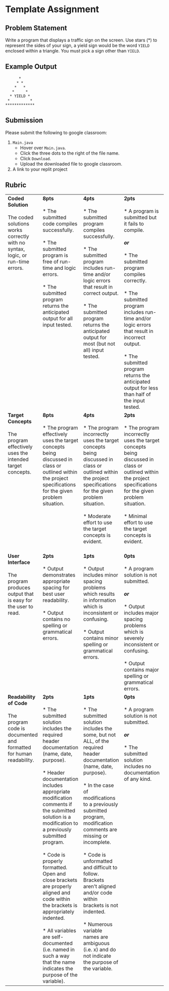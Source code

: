 # Template Assignment

## Problem Statement

Write a program that displays a traffic sign on the screen. Use stars (*) to represent the sides of your sign, a yield sign would be the word `YIELD` enclosed within a triangle. You must pick a sign other than `YIELD`.

## Example Output

``` 
      *
     * *
    *   *
   *     *
  * YIELD *
 *         *
*************
```

## Submission

Please submit the following to google classroom:

1. `Main.java`
    * Hover over `Main.java`.
    * Click the three dots to the right of the file name.
    * Click `Download`.
    * Upload the downloaded file to google classroom.
2. A link to your replit project

## Rubric

<table>
<tbody>
  <tr>
    <td valign="top"><b>Coded Solution</b><br><br>The coded solutions works correctly with no syntax, logic, or run-time errors.</td>
    <td valign="top"><b>8pts</b><br><br>* The submitted code compiles successfully. <br><br>* The submitted program is free of run-time and logic errors. <br><br>* The submitted program returns the anticipated output for all input tested.
</td>
    <td valign="top"><b>4pts</b><br><br>* The submitted program compiles successfully. <br><br>* The submitted program includes run-time and/or logic errors that result in correct output. <br><br>* The submitted program returns the anticipated output for most (but not all) input tested.
</td>
    <td valign="top"><b>2pts</b><br><br>* A program is submitted but it fails to compile. <br><br><b><em>or</em></b> <br><br>* The submitted program compiles correctly. <br><br>* The submitted program includes run-time and/or logic errors that result in incorrect output. <br><br>* The submitted program returns the anticipated output for less than half of the input tested.
</td>
    <td valign="top"><b>0pts</b><br><br>* A program solution is not submitted.
</td>
  </tr>
  <tr>
    <td valign="top"><b>Target Concepts</b><br><br>The program effectively uses the intended target concepts.</td>
    <td valign="top"><b>8pts</b><br><br>* The program effectively uses the target concepts being discussed in class or outlined within the project specifications for the given problem situation.
</td>
    <td valign="top"><b>4pts</b><br><br>* The program incorrectly uses the target concepts being discussed in class or outlined within the project specifications for the given problem situation. <br><br>* Moderate effort to use the target concepts is evident.
</td>
    <td valign="top"><b>2pts</b><br><br>* The program incorrectly uses the target concepts being discussed in class or outlined within the project specifications for the given problem situation. <br><br>* Minimal effort to use the target concepts is evident.
</td>
    <td valign="top"><b>0pts</b><br><br>* A program solution is not submitted. <br><br><b><em>or</em></b><br><br> * No attempt was made to use the target concepts being discussed in class or outlined within the project specifications for the given problem situation.
</td>
  </tr>
  <tr>
    <td valign="top"><b>User Interface</b><br><br>The program produces output that is easy for the user to read.</td>
    <td valign="top"><b>2pts</b><br><br>* Output demonstrates appropriate spacing for best user readability. <br><br>* Output contains no spelling or grammatical errors.
</td>
    <td valign="top"><b>1pts</b><br><br>* Output includes minor spacing problems which results in information which is inconsistent or confusing. <br><br>* Output contains minor spelling or grammatical errors.
</td>
    <td valign="top"><b>0pts</b><br><br>* A program solution is not submitted. <br><br><b><em>or</em></b> <br><br>* Output includes major spacing problems which is severely inconsistent or confusing. <br><br>* Output contains major spelling or grammatical errors.
</td>
  </tr>
  <tr>
    <td valign="top"><b>Readability of Code</b><br><br>The program code is documented and formatted for human readability.</td>
    <td valign="top"><b>2pts</b><br><br>* The submitted solution includes the required header documentation (name, date, purpose). <br><br>* Header documentation includes appropriate modification comments if the submitted solution is a modification to a previously submitted program. <br><br>* Code is properly formatted. Open and close brackets are properly aligned and code within the brackets is appropriately indented. <br><br>* All variables are self-documented (i.e. named in such a way that the name indicates the purpose of the variable).
</td>
    <td valign="top"><b>1pts</b><br><br>* The submitted solution includes the some, but not ALL, of the required header documentation (name, date, purpose). <br><br>* In the case of modifications to a previously submitted program, modification comments are missing or incomplete. <br><br>* Code is unformatted and difficult to follow. Brackets aren't aligned and/or code within brackets is not indented. <br><br>* Numerous variable names are ambiguous (i.e. x) and do not indicate the purpose of the variable.
</td>
    <td valign="top"><b>0pts</b><br><br>* A program solution is not submitted. <br><br><b><em>or</em></b> <br><br>* The submitted solution includes no documentation of any kind.</td>
  </tr>
</tbody>
</table>
